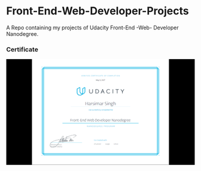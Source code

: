 # Front-End-Web-Developer-Projects
A Repo containing my projects of  Udacity Front-End -Web- Developer Nanodegree.

### Certificate

![Front-End_Certificate](/Front-End-Certificate.png)
